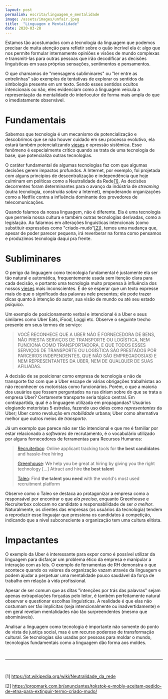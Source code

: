 ```yaml
---
layout: post
permalink: escrita/linguagem_e_mentalidade
image: /assets/images/unfair.jpeg
title:  "Linguagem e Mentalidade"
date: 2020-03-28
---
```


Estamos tão acostumados com a tecnologia da linguagem que podemos precisar de
muita atenção para refletir sobre o quão incrível ela é: algo que nos permite
formular internamente opiniões e visões de mundo complexas e transmiti-las para
outras pessoas que irão decodificar as decisões linguísticas em suas próprias
sensações, sentimentos e pensamentos.

O que chamamos de "mensagens subliminares" ou "ler entre as entrelinhas" são
exemplos de tentativas de explorar os sentidos da simbologia presente em um
texto. Sendo esses sentidos ocultos intencionais ou não, eles evidenciam como a
linguagem veicula a representação da mentalidade do interlocutor de forma mais
ampla do que o imediatamente observável.

# Fundamentais

Sabemos que tecnologia é um mecanismo de potencialização e descobrimos que se
não houver cuidado em seu processo evolutivo, ela estará também potencializando
[vieses][] e opressão sistêmica. Esse fenômeno é especialmente crítico quando se
trata de uma tecnologia de base, que potencializa outras tecnologias.

O caráter fundamental de algumas tecnologias faz com que algumas decisões gerem
impactos profundos. A Internet, por exemplo, foi projetada com alguns princípios
de descentralização e independência que hoje culminam em políticas como a
Neutralidade da Rede[[1]](#1). As decisões decorrentes foram determinantes para
o avanço da indústria de _streaming_ (outra tecnologia, construída *sobre* a
Internet), empoderando organizações como a Netflix contra a influência dominante
dos provedores de telecomunicações.

Quando falamos da nossa linguagem, não é diferente. Ela é uma tecnologia que
permeia nossa cultura e também outras tecnologias derivadas, como a legislação.
Ao falarmos em alterações linguísticas intencionais (como substituir expressões
como "criado-mudo"[[2]](#2)), temos uma mudança que, apesar de poder parecer
pequena, irá reverberar na forma como pensamos e produzimos tecnologia daqui pra
frente.

# Subliminares

O perigo da linguagem como tecnologia fundamental é justamente ela ser tão
natural e automática, frequentemente usada sem itenção clara para cada decisão,
e portanto uma tecnologia muito propensa à influência dos nossos [vieses][] mais
inconscientes. É de se esperar que um texto expresse mais do que o significado
das palavras nele presentes; ele pode trazer dicas quanto à intenção do autor,
sua visão de mundo ou até seu estado psíquico.

Um exemplo de posicionamento verbal e intencional é a Uber e seus similares como
Uber Eats, iFood, Loggi etc. Observe o seguinte trecho presente em seus termos
de serviço:

> VOCÊ RECONHECE QUE A UBER NÃO É FORNECEDORA DE BENS, NÃO PRESTA SERVIÇOS DE
> TRANSPORTE OU LOGÍSTICA, NEM FUNCIONA COMO TRANSPORTADORA, E QUE TODOS ESSES
> SERVIÇOS DE TRANSPORTE OU LOGÍSTICA SÃO PRESTADOS POR PARCEIROS INDEPENDENTES,
> QUE NÃO SÃO EMPREGADOS(AS) E NEM REPRESENTANTES DA UBER, NEM DE QUALQUER DE
> SUAS AFILIADAS.

A decisão de se posicionar como empresa de tecnologia e não de transporte faz
com que a Uber escape de várias obrigações trabalhistas ao não reconhecer os
motoristas como funcionários. Porém, o que a maioria dos usuários que fossem
perguntados na rua diriam sobre do que se trata a empresa Uber? Certamente
transporte seria tópico central. Em contrapartida, qual é a linguagem utilizada
em propagandas? Usuários elogiando motoristas 5 estrelas, fazendo uso deles como
*representantes* da Uber; Uber como revolução em *mobilidade* urbana; Uber como
alternativa melhor que outros meios de *transporte*.

Já um exemplo que parece não ser tão intencional e que me é familiar por estar
relacionado a _softwares_ de recrutamento, é o vocabulário utilizado por alguns
fornecedores de ferramentas para Recursos Humanos:

>[Recruiterbox](<https://web.archive.org/web/20200302150808/https://recruiterbox.com/>):
>Online applicant tracking tools for **the best candidates** and hassle-free
>hiring
>
>[Greenhouse](<https://web.archive.org/web/20200308163357/https://www.greenhouse.io/>):
>We help you be great at hiring by giving you the right technology [...] Attract
>and hire **the best talent**
>
>[Taleo](<https://web.archive.org/web/*/https://www.oracle.com/applications/taleo.html>):
>Find **the talent you need** with the world's most used recruitment platform

Observe como o Taleo se destaca ao protagonizar a empresa como a responsável por
encontrar o que _ela precisa_, enquanto Greenhouse e Recruiterbox colocam no
candidato a responsabilidade de ser _o melhor_. Naturalmente, os clientes das
empresas (os usuários da tecnologia) tendem a reproduzir esse linguajar que
pressiona os candidatos à competição, indicando que a nível subconsciente a
organização tem uma cultura elitista.

# Impactantes

O exemplo da Uber é interessante para expor como é possível utilizar da
linguagem para disfarçar um problema ético da empresa e manipular a interação
com as leis. O exemplo de ferramentas de RH demonstra o que acontece quando os
valores da organização vazam através da linguagem e podem ajudar a perpetuar uma
mentalidade pouco saudável da força de trabalho em relação à vida profissional.

Apesar de ser comum que as ditas "intenções por trás das palavras" sejam apenas
extrapolações forçadas pelo leitor, é também perfeitamente natural observar e
questionar escolhas linguísticas. A realidade é que elas não costumam ser tão
implícitas (seja intencionalmente ou inadvertidamente) e em geral revelam
mentalidades não tão surpreendentes (mesmo que abomináveis).

Analisar a linguagem como tecnologia é importante não somente do ponto de vista
de justiça social, mas é um recurso poderoso de transformação cultural. Se
tecnologias são usadas por pessoas para moldar o mundo, tecnologias fundamentais
como a linguagem dão forma aos moldes.

<br>

[vieses]: /escrita/vieses_vs_tecnologia

---

<br>

<a id="1">[1]</a> <https://pt.wikipedia.org/wiki/Neutralidade_da_rede> <br>

<a id="2">[2]</a> <https://propmark.com.br/anunciantes/tokstok-e-mobly-aceitam-pedido-de-etna-para-extinguir-termo-criado-mudo/> <br>
